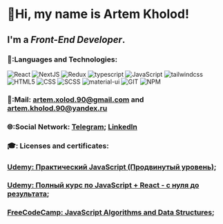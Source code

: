 # :wave:Hi, my name is **Artem Kholod**!
## I'm a *Front-End Developer*.



### 📘:Languages and Technologies:
![React](https://img.shields.io/badge/React-090909?style=for-the-badge&logo=React)
![NextJS](https://img.shields.io/badge/Next_JS-090909?style=for-the-badge&logo=NextJS)
![Redux](https://img.shields.io/badge/Redux-090909?style=for-the-badge&logo=Redux)
![typescript](https://img.shields.io/badge/typescript-090909?style=for-the-badge&logo=typescript)
![JavaScript](https://img.shields.io/badge/JavaScript-090909?style=for-the-badge&logo=javascript)
![tailwindcss](https://img.shields.io/badge/tailwindcss-090909?style=for-the-badge&logo=tailwindcss)
![HTML5](https://img.shields.io/badge/HTML5-090909?style=for-the-badge&logo=html5)
![CSS](https://img.shields.io/badge/CSS-090909?style=for-the-badge&logo=css3)
![SCSS](https://img.shields.io/badge/SCSS-090909?style=for-the-badge&logo=sass)
![material-ui](https://img.shields.io/badge/material_UI-090909?style=for-the-badge&logo=material-ui)
![GIT](https://img.shields.io/badge/GIT-090909?style=for-the-badge&logo=git)
![NPM](https://img.shields.io/badge/NPM-090909?style=for-the-badge&logo=npm)
### 📧:Mail: artem.xolod.90@gmail.com and artem.kholod.90@yandex.ru
### 🌐:Social Network: [Telegram](https://t.me/AKH0LOD); [LinkedIn](https://www.linkedin.com/in/artemkholod/) 
### 🎓: Licenses and certificates: 
### [Udemy: Практический JavaScript (Продвинутый уровень)](https://www.udemy.com/certificate/UC-705cb47f-5188-45e4-bfd6-af8eccfa585c/);
### [Udemy: Полный курс по JavaScript + React - с нуля до результата](https://www.udemy.com/certificate/UC-e3f7d921-5f2f-463b-8e36-ddc52a4ed485/);
### [FreeCodeCamp: JavaScript Algorithms and Data Structures](https://freecodecamp.org/certification/crash7/javascript-algorithms-and-data-structures);

<!--
**Crash2410/Crash2410** is a ✨ _special_ ✨ repository because its `README.md` (this file) appears on your GitHub profile.

Here are some ideas to get you started:

- 🔭 I’m currently working on ...
- 🌱 I’m currently learning ...
- 👯 I’m looking to collaborate on ...
- 🤔 I’m looking for help with ...
- 💬 Ask me about ...
- 📫 How to reach me: ...
- 😄 Pronouns: ...
- ⚡ Fun fact: ...
-->
